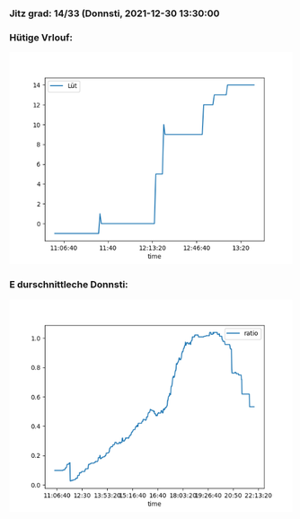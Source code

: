 ### Jitz grad: 14/33 (Donnsti, 2021-12-30 13:30:00

### Hütige Vrlouf:
![Graph](Today.png)

### E durschnittleche Donnsti:
![Graph](Donnsti.png)